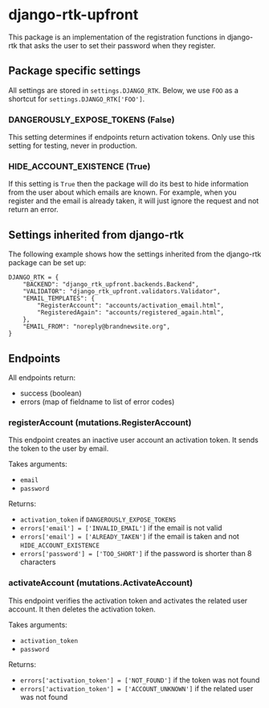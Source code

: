 # django-rtk-upfront

This package is an implementation of the registration functions in django-rtk that asks the user to set their password when they register.

## Package specific settings

All settings are stored in `settings.DJANGO_RTK`. Below, we use
`FOO` as a shortcut for `settings.DJANGO_RTK['FOO']`.

### DANGEROUSLY_EXPOSE_TOKENS (False)

This setting determines if endpoints return activation tokens. Only
use this setting for testing, never in production.

### HIDE_ACCOUNT_EXISTENCE (True)

If this setting is `True` then the package will do its best to hide information from the
user about which emails are known. For example, when you register and the email is already taken,
it will just ignore the request and not return an error.

## Settings inherited from django-rtk

The following example shows how the settings inherited from the
django-rtk package can be set up:

```
DJANGO_RTK = {
    "BACKEND": "django_rtk_upfront.backends.Backend",
    "VALIDATOR": "django_rtk_upfront.validators.Validator",
    "EMAIL_TEMPLATES": {
        "RegisterAccount": "accounts/activation_email.html",
        "RegisteredAgain": "accounts/registered_again.html",
    },
    "EMAIL_FROM": "noreply@brandnewsite.org",
}
```

## Endpoints

All endpoints return:

- success (boolean)
- errors (map of fieldname to list of error codes)

### registerAccount (mutations.RegisterAccount)

This endpoint creates an inactive user account an activation token. It sends the token to the user by email.

Takes arguments:

- `email`
- `password`

Returns:

- `activation_token` if `DANGEROUSLY_EXPOSE_TOKENS`
- `errors['email'] = ['INVALID_EMAIL']` if the email is not valid
- `errors['email'] = ['ALREADY_TAKEN']` if the email is taken and not `HIDE_ACCOUNT_EXISTENCE`
- `errors['password'] = ['TOO_SHORT']` if the password is shorter than 8 characters

### activateAccount (mutations.ActivateAccount)

This endpoint verifies the activation token and activates the related user account.
It then deletes the activation token.

Takes arguments:

- `activation_token`
- `password`

Returns:

- `errors['activation_token'] = ['NOT_FOUND']` if the token was not found
- `errors['activation_token'] = ['ACCOUNT_UNKNOWN']` if the related user was not found

